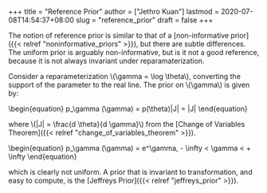 +++
title = "Reference Prior"
author = ["Jethro Kuan"]
lastmod = 2020-07-08T14:54:37+08:00
slug = "reference_prior"
draft = false
+++

The notion of reference prior is similar to that of a [non-informative
prior]({{< relref "noninformative_priors" >}}), but there are subtle differences. The uniform prior is arguably
non-informative, but is it not a good reference, because it is not
always invariant under reparamaterization.

Consider a reparameterization \\(\gamma = \log \theta\\), converting the
support of the parameter to the real line. The prior on \\(\gamma\\) is
given by:

\begin{equation}
p\_\gamma (\gamma) = p(\theta)|J| = |J|
\end{equation}

where \\(|J| = \frac{d \theta}{d \gamma}\\) from the [Change of Variables Theorem]({{< relref "change_of_variables_theorem" >}}).

\begin{equation}
p\_\gamma (\gamma) = e^\gamma, - \infty < \gamma < + \infty
\end{equation}

which is clearly not uniform. A prior that is invariant to
transformation, and easy to compute, is the [Jeffreys Prior]({{< relref "jeffreys_prior" >}}).

